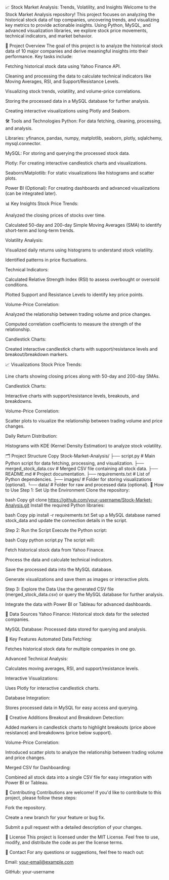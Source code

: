 📈 Stock Market Analysis: Trends, Volatility, and Insights
Welcome to the Stock Market Analysis repository! This project focuses on analyzing the historical stock data of top companies, uncovering trends, and visualizing key metrics to provide actionable insights. Using Python, MySQL, and advanced visualization libraries, we explore stock price movements, technical indicators, and market behavior.

🚀 Project Overview
The goal of this project is to analyze the historical stock data of 10 major companies and derive meaningful insights into their performance. Key tasks include:

Fetching historical stock data using Yahoo Finance API.

Cleaning and processing the data to calculate technical indicators like Moving Averages, RSI, and Support/Resistance Levels.

Visualizing stock trends, volatility, and volume-price correlations.

Storing the processed data in a MySQL database for further analysis.

Creating interactive visualizations using Plotly and Seaborn.

🛠️ Tools and Technologies
Python: For data fetching, cleaning, processing, and analysis.

Libraries: yfinance, pandas, numpy, matplotlib, seaborn, plotly, sqlalchemy, mysql.connector.

MySQL: For storing and querying the processed stock data.

Plotly: For creating interactive candlestick charts and visualizations.

Seaborn/Matplotlib: For static visualizations like histograms and scatter plots.

Power BI (Optional): For creating dashboards and advanced visualizations (can be integrated later).

📊 Key Insights
Stock Price Trends:

Analyzed the closing prices of stocks over time.

Calculated 50-day and 200-day Simple Moving Averages (SMA) to identify short-term and long-term trends.

Volatility Analysis:

Visualized daily returns using histograms to understand stock volatility.

Identified patterns in price fluctuations.

Technical Indicators:

Calculated Relative Strength Index (RSI) to assess overbought or oversold conditions.

Plotted Support and Resistance Levels to identify key price points.

Volume-Price Correlation:

Analyzed the relationship between trading volume and price changes.

Computed correlation coefficients to measure the strength of the relationship.

Candlestick Charts:

Created interactive candlestick charts with support/resistance levels and breakout/breakdown markers.

📈 Visualizations
Stock Price Trends:

Line charts showing closing prices along with 50-day and 200-day SMAs.

Candlestick Charts:

Interactive charts with support/resistance levels, breakouts, and breakdowns.

Volume-Price Correlation:

Scatter plots to visualize the relationship between trading volume and price changes.

Daily Return Distribution:

Histograms with KDE (Kernel Density Estimation) to analyze stock volatility.

🗂️ Project Structure
Copy
Stock-Market-Analysis/
├── script.py                  # Main Python script for data fetching, processing, and visualization.
├── merged_stock_data.csv      # Merged CSV file containing all stock data.
├── README.md                  # Project documentation.
├── requirements.txt           # List of Python dependencies.
├── images/                    # Folder for storing visualizations (optional).
└── data/                      # Folder for raw and processed data (optional).
🚀 How to Use
Step 1: Set Up the Environment
Clone the repository:

bash
Copy
git clone https://github.com/your-username/Stock-Market-Analysis.git
Install the required Python libraries:

bash
Copy
pip install -r requirements.txt
Set up a MySQL database named stock_data and update the connection details in the script.

Step 2: Run the Script
Execute the Python script:

bash
Copy
python script.py
The script will:

Fetch historical stock data from Yahoo Finance.

Process the data and calculate technical indicators.

Save the processed data into the MySQL database.

Generate visualizations and save them as images or interactive plots.

Step 3: Explore the Data
Use the generated CSV file (merged_stock_data.csv) or query the MySQL database for further analysis.

Integrate the data with Power BI or Tableau for advanced dashboards.

📂 Data Sources
Yahoo Finance: Historical stock data for the selected companies.

MySQL Database: Processed data stored for querying and analysis.

🧠 Key Features
Automated Data Fetching:

Fetches historical stock data for multiple companies in one go.

Advanced Technical Analysis:

Calculates moving averages, RSI, and support/resistance levels.

Interactive Visualizations:

Uses Plotly for interactive candlestick charts.

Database Integration:

Stores processed data in MySQL for easy access and querying.

🎨 Creative Additions
Breakout and Breakdown Detection:

Added markers in candlestick charts to highlight breakouts (price above resistance) and breakdowns (price below support).

Volume-Price Correlation:

Introduced scatter plots to analyze the relationship between trading volume and price changes.

Merged CSV for Dashboarding:

Combined all stock data into a single CSV file for easy integration with Power BI or Tableau.

🤝 Contributing
Contributions are welcome! If you'd like to contribute to this project, please follow these steps:

Fork the repository.

Create a new branch for your feature or bug fix.

Submit a pull request with a detailed description of your changes.

📜 License
This project is licensed under the MIT License. Feel free to use, modify, and distribute the code as per the license terms.

📧 Contact
For any questions or suggestions, feel free to reach out:

Email: your-email@example.com

GitHub: your-username
